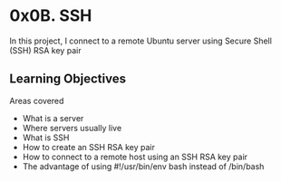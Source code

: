 # 0x0B. SSH

In this project,  I connect to a remote Ubuntu server using Secure Shell (SSH) RSA key pair

## Learning Objectives

Areas covered

* What is a server
* Where servers usually live
* What is SSH
* How to create an SSH RSA key pair
* How to connect to a remote host using an SSH RSA key pair
* The advantage of using #!/usr/bin/env bash instead of /bin/bash
